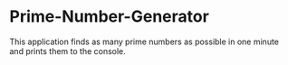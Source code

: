 # Prime-Number-Generator

This application finds as many prime numbers as possible in one minute and prints them to the console.
